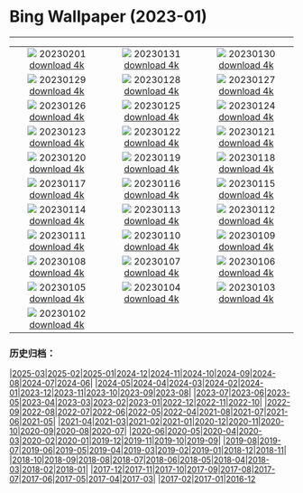 # Bing Wallpaper (2023-01)
**************
| | | |
| :----: | :----: | :----: |
| ![](https://www.bing.com/th?id=OHR.TangleCreekFalls_JA-JP6469824642_1920x1080.jpg) 20230201 [download 4k](https://www.bing.com/th?id=OHR.TangleCreekFalls_JA-JP6469824642_UHD.jpg) | ![](https://www.bing.com/th?id=OHR.ZebraTrio_JA-JP6416622799_1920x1080.jpg) 20230131 [download 4k](https://www.bing.com/th?id=OHR.ZebraTrio_JA-JP6416622799_UHD.jpg) | ![](https://www.bing.com/th?id=OHR.IceSailingBalaton_JA-JP6368044010_1920x1080.jpg) 20230130 [download 4k](https://www.bing.com/th?id=OHR.IceSailingBalaton_JA-JP6368044010_UHD.jpg) |
| ![](https://www.bing.com/th?id=OHR.BlackbirdDay_JA-JP6288787593_1920x1080.jpg) 20230129 [download 4k](https://www.bing.com/th?id=OHR.BlackbirdDay_JA-JP6288787593_UHD.jpg) | ![](https://www.bing.com/th?id=OHR.BlueBahamas_JA-JP6230732203_1920x1080.jpg) 20230128 [download 4k](https://www.bing.com/th?id=OHR.BlueBahamas_JA-JP6230732203_UHD.jpg) | ![](https://www.bing.com/th?id=OHR.RedMangrove_JA-JP6180973843_1920x1080.jpg) 20230127 [download 4k](https://www.bing.com/th?id=OHR.RedMangrove_JA-JP6180973843_UHD.jpg) |
| ![](https://www.bing.com/th?id=OHR.HighArchChina_JA-JP6689436859_1920x1080.jpg) 20230126 [download 4k](https://www.bing.com/th?id=OHR.HighArchChina_JA-JP6689436859_UHD.jpg) | ![](https://www.bing.com/th?id=OHR.BirksofAberfeldy_JA-JP6623744138_1920x1080.jpg) 20230125 [download 4k](https://www.bing.com/th?id=OHR.BirksofAberfeldy_JA-JP6623744138_UHD.jpg) | ![](https://www.bing.com/th?id=OHR.ColleSantaLucia_JA-JP6561397295_1920x1080.jpg) 20230124 [download 4k](https://www.bing.com/th?id=OHR.ColleSantaLucia_JA-JP6561397295_UHD.jpg) |
| ![](https://www.bing.com/th?id=OHR.SunriseMoai_JA-JP6509155183_1920x1080.jpg) 20230123 [download 4k](https://www.bing.com/th?id=OHR.SunriseMoai_JA-JP6509155183_UHD.jpg) | ![](https://www.bing.com/th?id=OHR.YearRabbit_JA-JP6460790006_1920x1080.jpg) 20230122 [download 4k](https://www.bing.com/th?id=OHR.YearRabbit_JA-JP6460790006_UHD.jpg) | ![](https://www.bing.com/th?id=OHR.HuggingKanga_JA-JP6402339579_1920x1080.jpg) 20230121 [download 4k](https://www.bing.com/th?id=OHR.HuggingKanga_JA-JP6402339579_UHD.jpg) |
| ![](https://www.bing.com/th?id=OHR.Daikan2023_JA-JP6315927343_1920x1080.jpg) 20230120 [download 4k](https://www.bing.com/th?id=OHR.Daikan2023_JA-JP6315927343_UHD.jpg) | ![](https://www.bing.com/th?id=OHR.SFFParkCity_JA-JP6230793780_1920x1080.jpg) 20230119 [download 4k](https://www.bing.com/th?id=OHR.SFFParkCity_JA-JP6230793780_UHD.jpg) | ![](https://www.bing.com/th?id=OHR.WhiteSands_JA-JP6168922639_1920x1080.jpg) 20230118 [download 4k](https://www.bing.com/th?id=OHR.WhiteSands_JA-JP6168922639_UHD.jpg) |
| ![](https://www.bing.com/th?id=OHR.SessileOaks_JA-JP8576874053_1920x1080.jpg) 20230117 [download 4k](https://www.bing.com/th?id=OHR.SessileOaks_JA-JP8576874053_UHD.jpg) | ![](https://www.bing.com/th?id=OHR.FrozenBubblesAlberta_JA-JP6003853468_1920x1080.jpg) 20230116 [download 4k](https://www.bing.com/th?id=OHR.FrozenBubblesAlberta_JA-JP6003853468_UHD.jpg) | ![](https://www.bing.com/th?id=OHR.Turku_JA-JP5943098075_1920x1080.jpg) 20230115 [download 4k](https://www.bing.com/th?id=OHR.Turku_JA-JP5943098075_UHD.jpg) |
| ![](https://www.bing.com/th?id=OHR.DonkeyFeast_JA-JP1957899183_1920x1080.jpg) 20230114 [download 4k](https://www.bing.com/th?id=OHR.DonkeyFeast_JA-JP1957899183_UHD.jpg) | ![](https://www.bing.com/th?id=OHR.Pneumatocysts_JA-JP5507470502_1920x1080.jpg) 20230113 [download 4k](https://www.bing.com/th?id=OHR.Pneumatocysts_JA-JP5507470502_UHD.jpg) | ![](https://www.bing.com/th?id=OHR.RumeliHisari_JA-JP1470012953_1920x1080.jpg) 20230112 [download 4k](https://www.bing.com/th?id=OHR.RumeliHisari_JA-JP1470012953_UHD.jpg) |
| ![](https://www.bing.com/th?id=OHR.Umschreibung_JA-JP1758992823_1920x1080.jpg) 20230111 [download 4k](https://www.bing.com/th?id=OHR.Umschreibung_JA-JP1758992823_UHD.jpg) | ![](https://www.bing.com/th?id=OHR.HummockIce_JA-JP0176367328_1920x1080.jpg) 20230110 [download 4k](https://www.bing.com/th?id=OHR.HummockIce_JA-JP0176367328_UHD.jpg) | ![](https://www.bing.com/th?id=OHR.BisonWindCave_JA-JP1674210211_1920x1080.jpg) 20230109 [download 4k](https://www.bing.com/th?id=OHR.BisonWindCave_JA-JP1674210211_UHD.jpg) |
| ![](https://www.bing.com/th?id=OHR.Breckenridge_JA-JP9779581572_1920x1080.jpg) 20230108 [download 4k](https://www.bing.com/th?id=OHR.Breckenridge_JA-JP9779581572_UHD.jpg) | ![](https://www.bing.com/th?id=OHR.Mohair_JA-JP9567347194_1920x1080.jpg) 20230107 [download 4k](https://www.bing.com/th?id=OHR.Mohair_JA-JP9567347194_UHD.jpg) | ![](https://www.bing.com/th?id=OHR.BlackFell_JA-JP9311310014_1920x1080.jpg) 20230106 [download 4k](https://www.bing.com/th?id=OHR.BlackFell_JA-JP9311310014_UHD.jpg) |
| ![](https://www.bing.com/th?id=OHR.HIISSF_JA-JP9146225324_1920x1080.jpg) 20230105 [download 4k](https://www.bing.com/th?id=OHR.HIISSF_JA-JP9146225324_UHD.jpg) | ![](https://www.bing.com/th?id=OHR.Perihelion_JA-JP8953731752_1920x1080.jpg) 20230104 [download 4k](https://www.bing.com/th?id=OHR.Perihelion_JA-JP8953731752_UHD.jpg) | ![](https://www.bing.com/th?id=OHR.HohenzollernBurg_JA-JP3835467583_1920x1080.jpg) 20230103 [download 4k](https://www.bing.com/th?id=OHR.HohenzollernBurg_JA-JP3835467583_UHD.jpg) |
| ![](https://www.bing.com/th?id=OHR.NorwayNYD_JA-JP8138531411_1920x1080.jpg) 20230102 [download 4k](https://www.bing.com/th?id=OHR.NorwayNYD_JA-JP8138531411_UHD.jpg) |  |  |

### 历史归档：

|[2025-03](/../2025-03/2025-03.md)|[2025-02](/../2025-02/2025-02.md)|[2025-01](/../2025-01/2025-01.md)|[2024-12](/../2024-12/2024-12.md)|[2024-11](/../2024-11/2024-11.md)|[2024-10](/../2024-10/2024-10.md)|[2024-09](/../2024-09/2024-09.md)|[2024-08](/../2024-08/2024-08.md)|[2024-07](/../2024-07/2024-07.md)|[2024-06](/../2024-06/2024-06.md)|
|[2024-05](/../2024-05/2024-05.md)|[2024-04](/../2024-04/2024-04.md)|[2024-03](/../2024-03/2024-03.md)|[2024-02](/../2024-02/2024-02.md)|[2024-01](/../2024-01/2024-01.md)|[2023-12](/../2023-12/2023-12.md)|[2023-11](/../2023-11/2023-11.md)|[2023-10](/../2023-10/2023-10.md)|[2023-09](/../2023-09/2023-09.md)|[2023-08](/../2023-08/2023-08.md)|
|[2023-07](/../2023-07/2023-07.md)|[2023-06](/../2023-06/2023-06.md)|[2023-05](/../2023-05/2023-05.md)|[2023-04](/../2023-04/2023-04.md)|[2023-03](/../2023-03/2023-03.md)|[2023-02](/../2023-02/2023-02.md)|[2023-01](/2023-01.md)|[2022-12](/../2022-12/2022-12.md)|[2022-11](/../2022-11/2022-11.md)|[2022-10](/../2022-10/2022-10.md)|
|[2022-09](/../2022-09/2022-09.md)|[2022-08](/../2022-08/2022-08.md)|[2022-07](/../2022-07/2022-07.md)|[2022-06](/../2022-06/2022-06.md)|[2022-05](/../2022-05/2022-05.md)|[2022-04](/../2022-04/2022-04.md)|[2021-08](/../2021-08/2021-08.md)|[2021-07](/../2021-07/2021-07.md)|[2021-06](/../2021-06/2021-06.md)|[2021-05](/../2021-05/2021-05.md)|
|[2021-04](/../2021-04/2021-04.md)|[2021-03](/../2021-03/2021-03.md)|[2021-02](/../2021-02/2021-02.md)|[2021-01](/../2021-01/2021-01.md)|[2020-12](/../2020-12/2020-12.md)|[2020-11](/../2020-11/2020-11.md)|[2020-10](/../2020-10/2020-10.md)|[2020-09](/../2020-09/2020-09.md)|[2020-08](/../2020-08/2020-08.md)|[2020-07](/../2020-07/2020-07.md)|
|[2020-06](/../2020-06/2020-06.md)|[2020-05](/../2020-05/2020-05.md)|[2020-04](/../2020-04/2020-04.md)|[2020-03](/../2020-03/2020-03.md)|[2020-02](/../2020-02/2020-02.md)|[2020-01](/../2020-01/2020-01.md)|[2019-12](/../2019-12/2019-12.md)|[2019-11](/../2019-11/2019-11.md)|[2019-10](/../2019-10/2019-10.md)|[2019-09](/../2019-09/2019-09.md)|
|[2019-08](/../2019-08/2019-08.md)|[2019-07](/../2019-07/2019-07.md)|[2019-06](/../2019-06/2019-06.md)|[2019-05](/../2019-05/2019-05.md)|[2019-04](/../2019-04/2019-04.md)|[2019-03](/../2019-03/2019-03.md)|[2019-02](/../2019-02/2019-02.md)|[2019-01](/../2019-01/2019-01.md)|[2018-12](/../2018-12/2018-12.md)|[2018-11](/../2018-11/2018-11.md)|
|[2018-10](/../2018-10/2018-10.md)|[2018-09](/../2018-09/2018-09.md)|[2018-08](/../2018-08/2018-08.md)|[2018-07](/../2018-07/2018-07.md)|[2018-06](/../2018-06/2018-06.md)|[2018-05](/../2018-05/2018-05.md)|[2018-04](/../2018-04/2018-04.md)|[2018-03](/../2018-03/2018-03.md)|[2018-02](/../2018-02/2018-02.md)|[2018-01](/../2018-01/2018-01.md)|
|[2017-12](/../2017-12/2017-12.md)|[2017-11](/../2017-11/2017-11.md)|[2017-10](/../2017-10/2017-10.md)|[2017-09](/../2017-09/2017-09.md)|[2017-08](/../2017-08/2017-08.md)|[2017-07](/../2017-07/2017-07.md)|[2017-06](/../2017-06/2017-06.md)|[2017-05](/../2017-05/2017-05.md)|[2017-04](/../2017-04/2017-04.md)|[2017-03](/../2017-03/2017-03.md)|
|[2017-02](/../2017-02/2017-02.md)|[2017-01](/../2017-01/2017-01.md)|[2016-12](/../2016-12/2016-12.md)